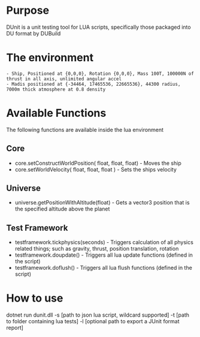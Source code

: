 # Purpose
DUnit is a unit testing tool for LUA scripts, specifically those packaged into DU format by DUBuild

# The environment
	- Ship, Positioned at {0,0,0}, Rotation {0,0,0}, Mass 100T, 100000N of thrust in all axis, unlimited angular accel
	- Madis positioned at {-34464, 17465536, 22665536}, 44300 radius, 7000m thick atmosphere at 0.8 density

# Available Functions
The following functions are available inside the lua environment

## Core
- core.setConstructWorldPosition( float, float, float) - Moves the ship
- core.setWorldVelocity( float, float, float ) - Sets the ships velocity

## Universe
- universe.getPositionWithAltitude(float) - Gets a vector3 position that is the specified altitude above the planet

## Test Framework
- testframework.tickphysics(seconds) - Triggers calculation of all physics related things; such as gravity, thrust, position translation, rotation
- testframework.doupdate() - Triggers all lua update functions (defined in the script)
- testframework.doflush() - Triggers all lua flush functions (defined in the script)

# How to use
dotnet run dunit.dll -s [path to json lua script, wildcard supported] -t [path to folder containing lua tests] -l [optional path to export a JUnit format report]